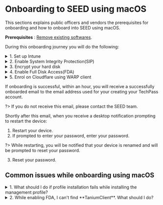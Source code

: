 # Onboarding to SEED using macOS

This sections explains public officers and vendors the prerequisites for onboarding and how to onboard into SEED using macOS.

**Prerequisites** : [Remove existing softwares](#seed-pre-onboarding-clean-up-instructions-for-macos).

During this onboarding journey you will do the following:


<details>
  <summary>1. Set up Intune</summary>

  1. Download and install [**Company Portal**](https://go.microsoft.com/fwlink/?linkid=853070).

  2. Open the **Company Portal** application and click **Sign in**.

  <kbd>![sign-in](images/onboarding-for-macos/sign-in.png)</kbd>

  3. Choose the appropriate login credentials to sign in with two-factor authentication:
     - If you are a public officer, use your [WOG ID](terms-definitions).
     - If you are a vendor, use your [TechPass ID](terms-definitions).

  <kbd>![log-in-to-gcc](images/onboarding-for-macos/log-in-to-gcc.png)</kbd>

  ?> If you're using the text message method for authentication, after you enter your password, you'll need to enter the verification code sent to your phone. Based on what you [set up](https://account.activedirectory.windowsazure.com/Proofup.aspx), other authentication methods have different ways to perform the 2FA.

  4. Once you have signed in, click **Begin**.

  <kbd>![](images/onboarding-for-macos/begin.png)</kbd>

  5. Review privacy information. Then click **Continue**.

  ![review-privacy-info](images/onboarding-for-macos/review-privacy-info-blurred.png)

  6. On the **Install management profile** page, click **Download profile**.

  <kbd>![install-management-profile](images/onboarding-for-macos/install-management-profile.png)</kbd>

  7. Follow the on-screen instructions to allow Microsoft Intune to manage your device. The **Profiles** page is displayed.

  <kbd>![profile-1](images/onboarding-for-macos/profile-1.png)</kbd>

  Tip:
   - If **Profiles** page is not displayed, go to the **Apple** menu > **System Preferences** > **Profiles**.

   - If **Management Profile** is not displayed, then from the left side menu, select **Management Profile**.

   - If Profile installation fails, refer to [Common issues and resolution](#common-issues-and-resolution).

  8. Click **Install**.

  ![profile](images/onboarding-for-macos/profile-2.png)

  The configuration profiles that Intune needs to deploy will be installed. You will see a list of profiles as shown below.

  ![list-of-profiles](images/onboarding-for-macos/list-of-profiles.png)

  9. Open the **Company Portal** application again.

  <!--![all-set](images/onboarding-for-macos/all-set-1.png)-->

  10. You will see the success message. Click **Done**.

  ![all-set](images/onboarding-for-macos/all-set-2.png)

  <!--?> Onboarding is not yet complete. Now you proceed to verify if System Integrity Protection(SIP) is enabled on your device. SIP protects your system from the execution of unauthorised code.-->


</details>

<details>
  <summary>2. Enable System Integrity Protection(SIP)</summary>

  To verify if SIP is enabled, open **Terminal** and run the following command:

    ```
    csrutil status
    ```

   If the response on your **Terminal** is ``System Integrity Protection status: enabled``, it indicates that SIP is already enabled on your device.

   ?>  If it is currently disabled, run the command ``csrutil enable`` on the **Terminal** and restart your device before proceeding with the following steps.

</details>
<details>
  <summary>3. Encrypt your hard disk</summary>

  1. Go to the **Apple** menu > **System Preferences** > **Security & Privacy**.
  2. Click the **FileVault** tab.
  3. If you see **Turn on FileVault**, go to step 4 or proceed to [Enable Full Disk Access(FDA)](#enable-full-disk-access).
  4. Click the lock icon and use your Touch ID or enter your password to unlock.
  5. Click **Turn on FileVault**.
  6. You will be prompted to specify how you would like to unlock your device if you forget your device password. Select **Create a recovery key and do not use my iCloud account**.

  <kbd>![create-recovery-key](images/onboarding-for-macos/create-recovery-key-1.png)</kbd>

   ?>  Save this key on a different device.

</details>
<details>
  <summary>4. Enable Full Disk Access(FDA)</summary>

  1. Go to the **Apple** menu > **System Preferences** > **Security & Privacy**.
  2. Click the **Privacy** tab.
  3. From the side menu, choose **Full Disk Access**.
  4. Click the lock icon at the bottom and use your Touch ID or enter your  password to unlock.
  5. Ensure the following applications are listed:
       - Tanium Client
       - Microsoft Intune Agent
       - Microsoft Defender ATP
       - Microsoft Defender ATP Security Extension

   ?>  If **TaniumClient** is missing, refer to [Common issues and resolution](#common-issues-and-resolution) before proceeding further.

  6. Select the checkboxes beside these applications.

   <kbd>![fda-enabled](images/onboarding-for-macos/all-apps-fda-enabled.png)</kbd>


</details>
<details>
  <summary>5. Enrol on Cloudflare using WARP client</summary>

  **Prerequisites:**
  1. Ensure that you have Cloudflare WARP client installed in your device. If not install it from [Clouhttps://install.appcenter.ms/orgs/cloudflare/apps/1.1.1.1-macos-1/distribution_groups/release](Clouhttps://install.appcenter.ms/orgs/cloudflare/apps/1.1.1.1-macos-1/distribution_groups/release)

  2. Disconnect from any other VPN that might be running as that could clash with Cloudflare.

  *To enrol macOS on Cloudflare using WARP client* :

  1. Open the Cloudflare WARP client from the menu bar on the top right corner of your Mac device.

  ![cloudflare-warp-icon](images/onboarding-for-macos/cloudflare-icon.png)

  ?>  You can also press ``Command+Spacebar`` and search for  **Cloudflare WARP** application to open it.


  You will see the information page, followed by your privacy policy.

  2. Click **Next** and then **Accept**.

  ![accept-privacy-policy](images/cloudflare-warp-macos/accept-privacy-policy.png)

  3. When prompted to sign in, select **Azure AD – TechPass Prod**.

  ![gcc-cloudflare-access-signin](images/cloudflare-warp-macos/gcc-cloudflare-access-signin.png)

  ?>  If you encounter an error stating that user account does not exist in the respective tenant, open a new tab and go to [https://myaccount.microsoft.com](https://myaccount.microsoft.com/), sign out from your account and then retry.

  4. Choose the appropriate login credentials to sign in with two-factor authentication:
   - If you are a public officer, use your [WOG ID](term-definitions).
   - If you are a vendor, use your [TechPass ID](term-definitions).


   <!--When greeted with the Microsoft sign-in page, sign in using your WOG ID (i.e. [your\_name@tech.gov.sg](mailto:your_name@tech.gov.sg)) if you are a public officer, or your TechPass ID (i.e. [your\_name@techpass.gov.sg](mailto:your_name@techpass.gov.sg)) if you are a vendor.-->

  ![techpass-sign-in](images/cloudflare-warp-macos/techpass-sign-in.png)

  5. Once you have successfully signed in, click the Cloudflare WARP icon.

  ![cloudflare-warp-icon](images/onboarding-for-macos/cloudflare-icon.png)

  The following screen is displayed.

  ![warp-teams](images/cloudflare-warp-macos/warp-teams.png)

  ?>  If you need to connect to a different VPN, disconnect and quit from the WARP client.


</details>







<!--3. [Ensure your device hard disk is encrypted](#ensure-your-device-hard-disk-is-encrypted).
4. [Enable Full Disk Access(FDA)](#enable-full-disk-access).
5. [Enrol your macOS on Cloudflare using WARP client](#enrol-your-macos-on-cloudflare-using-warp-client)


<!--?> If you encounter any issues while onboarding, refer to [Common issues and resolution](#common-issues-and-resolution) section in the appendix before reaching out to the SEED team for support.-->


<!--## Get your macOS device managed by Intune Company Portal app
Enrol your macOS device with the Intune Company Portal app to get a secured access to your email, files, and applications.

*To manage your device by Intune Company Portal app* :


## Ensure SIP is enabled on your device
Make sure SIP is enabled to prevent executions of unauthorised codes.



## Ensure your device hard disk is encrypted
To protect the privacy of your files and user data secured, ensure your device hard disk is encrypted.

*To ensure your device hard disk is encrypted* :-->



<!--Note:

- Some applications that SEED depends on require Full Disk Access (FDA) in order to function.
- As of Catalina, users may be required to give explicit consent for FDA.

## Enable Full Disk Access
Enable Full Disk Access is for TaniumClient, Microsoft Defender ATP and Microsoft Defender ATP Security Extension.
*To enable FDA* :

## Enrol your macOS on Cloudflare using WARP client-->



<!--- If you encounter any issues during onboarding, refer to [Common issues and resolution](#common-issues-and-resolution) before reaching out to the SEED team.-->

If onboarding is successful, within an hour, you will receive a successfully onboarded email to the email address used for your creating your TechPass account.

  ?> If you do not receive this email, please  contact the SEED team.

Shortly after this email, when you receive a desktop notification prompting to restart the device:

1. Restart your device.
2. If prompted to enter your password, enter your password.

?>  While restarting, you will be notified that your device is renamed and will be prompted to reset your password.

3. Reset your password.

<!--that **your device has been renamed and will restart in 5 minutes**. This is expected, and the rename is required for SEED to function properly. **Please do not change your device name thereafter**.-->

## Common issues while onboarding using macOS

<details>
  <summary>1. What should I do if profile installation fails while installing the management profile?</summary>

  <kbd>![profile-installation-failed](images/onboarding-for-macos/profile-installation-failed.png)</kbd>

    1. Go to the **Apple** menu > **System Preferences** > **Profiles**.
    2. If **Management Profile** is already an existing profile, select it and remove by clicking the minus icon at the bottom left corner.

</details>


<details>
  <summary>2. While enabling FDA, I can't find **TaniumClient**. What should I do?</summary>

  1. Open the **Terminal** application and enter the command: ``sudo chmod 755 /Library/Tanium/TaniumClient``.
  2. Go to the **Apple** menu > **System Preferences** > **Security & Privacy**.
  3. Click the **Privacy** tab.
  4. From the side menu, choose **Full Disk Access**.
  5. Click the lock icon at the bottom and use your Touch ID or enter your password to unlock.
  6. Click the plus icon at the bottom and from **Applications**, select **TaniumClient**.
  7. Select the checkbox beside **TaniumClient**.

</details>
